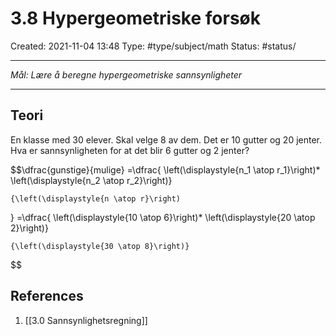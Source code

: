 # 3.8 Hypergeometriske forsøk
Created: 2021-11-04 13:48
Type: #type/subject/math 
Status: #status/

---

*Mål: Lære å beregne hypergeometriske sannsynligheter*

---

## Teori

En klasse med 30 elever. Skal velge 8 av dem. Det er 10 gutter og 20 jenter. Hva er sannsynligheten for at det blir 6 gutter og 2 jenter?

$$\dfrac{gunstige}{mulige}
=\dfrac{
	\left(\displaystyle{n_1 \atop r_1}\right)*
	\left(\displaystyle{n_2 \atop r_2}\right)}
	
	{\left(\displaystyle{n \atop r}\right)
}
=\dfrac{
	\left(\displaystyle{10 \atop 6}\right)*
	\left(\displaystyle{20 \atop 2}\right)}

	{\left(\displaystyle{30 \atop 8}\right)}
$$

## References
1. [[3.0 Sannsynlighetsregning]]
